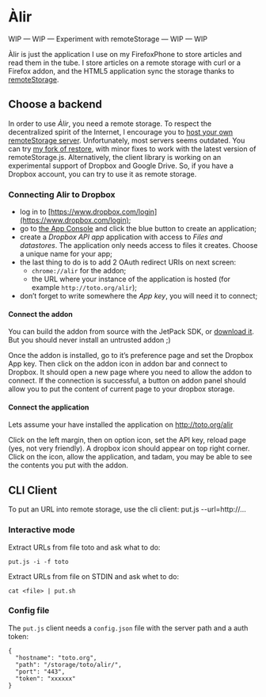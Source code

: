Àlir
====

WIP — WIP — Experiment with remoteStorage — WIP — WIP

Àlir is just the application I use on my FirefoxPhone to store articles and read them in the tube. I store articles on a remote storage with curl or a Firefox addon, and the HTML5 application sync the storage thanks to [remoteStorage](http://remotestorage.io/). 

## Choose a backend

In order to use *Àlir*, you need a remote storage. To respect the decentralized spirit of the Internet, I encourage you to [host your own remoteStorage server](http://remotestorage.io/get/). Unfortunately, most servers seems outdated. You can try [my fork of restore](https://github.com/clochix/restore), with minor fixes to work with the latest version of remoteStorage.js. Alternatively, the client library is working on an experimental support of Dropbox and Google Drive. So, if you have a Dropbox account, you can try to use it as remote storage.

### Connecting Alir to Dropbox

 - log in to [https://www.dropbox.com/login](https://www.dropbox.com/login);
 - go to [the App Console](https://www.dropbox.com/developers/apps) and click the blue button to create an application;
 - create a *Dropbox API app* application with access to *Files and datastores*. The application only needs access to files it creates. Choose a unique name for your app;
 - the last thing to do is to add 2 OAuth redirect URIs on next screen:
   - `chrome://alir` for the addon;
   - the URL where your instance of the application is hosted (for example `http://toto.org/alir`);
 - don’t forget to write somewhere the *App key*, you will need it to connect;

#### Connect the addon

You can build the addon from source with the JetPack SDK, or [download it](https://github.com/clochix/alir/blob/master/addon/alir.xpi). But you should never install an untrusted addon ;)

Once the addon is installed, go to it’s preference page and set the Dropbox App key. Then click on the addon icon in addon bar and connect to Dropbox. It should open a new page where you need to allow the addon to connect. If the connection is successful, a button on addon panel should allow you to put the content of current page to your dropbox storage.

#### Connect the application

Lets assume your have installed the application on http://toto.org/alir

Click on the left margin, then on option icon, set the API key, reload page (yes, not very friendly). A dropbox icon should appear on top right corner. Click on the icon, allow the application, and tadam, you may be able to see the contents you put with the addon.



## CLI Client

To put an URL into remote storage, use the cli client:
    put.js --url=http://…

### Interactive mode

Extract URLs from file toto and ask what to do:

    put.js -i -f toto


Extract URLs from file on STDIN and ask whet to do:

    cat <file> | put.sh


### Config file

The `put.js` client needs a `config.json` file with the server path and a auth token:

    {
      "hostname": "toto.org",
      "path": "/storage/toto/alir/",
      "port": "443",
      "token": "xxxxxx"
    }

